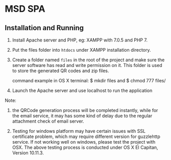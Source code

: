 # MSD SPA

## Installation and Running

1. Install Apache server and PHP, eg: XAMPP with 7.0.5 and PHP 7.

2. Put the files folder into `htdocs` under XAMPP installation directory.

3. Create a folder named `files` in the root of the project and make sure
   the server software has read and write permission on it. This folder is
   used to store the generated QR codes and zip files.

   command example in OS X terminal: $ mkdir files and $ chmod 777 files/

4. Launch the Apache server and use localhost to run the application

Note:

1) the QRCode generation process will be completed instantly, while for the
   email service, it may has some kind of delay due to the regular attachment
   check of email server.

2) Testing for windows platform may have certain issues with SSL
   certificate problem, which may require different version for guzzlehttp
   service. If not working well on windows, please test the project with OSX.
   The above testing process is conducted under OS X EI Capitan, Version 10.11.3.
